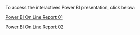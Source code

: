To access the interactives Power BI presentation, click below:

[Power BI On Line Report 01](https://app.powerbi.com/view?r=eyJrIjoiYTBjOTFlMDAtNjNhMS00M2ZkLTgzNzMtMzgxYzRkODJmNDI5IiwidCI6ImM2NzJhMjA1LWE1NjItNDkxZS04ZjczLWY3ZjJkMmE3YTFlNyJ9)

[Power BI On Line Report 02](https://app.powerbi.com/view?r=eyJrIjoiMzZlMDM3NmUtNjA3ZC00NGRkLTljMjEtYjAyMGY5NDFmZmE2IiwidCI6ImM2NzJhMjA1LWE1NjItNDkxZS04ZjczLWY3ZjJkMmE3YTFlNyJ9)	
